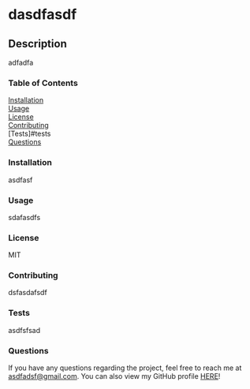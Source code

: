 # dasdfasdf
  ## Description
  adfadfa

  ### Table of Contents
  [Installation](#installation)<br/>
  [Usage](#usage)<br/>
  [License](#license)<br/>
  [Contributing](#contributing)<br/>
  [Tests]#tests<br/>
  [Questions](#questions)

  ### Installation
  asdfasf

  ### Usage
  sdafasdfs

  ### License
  MIT

  ### Contributing
  dsfasdafsdf

  ### Tests
  asdfsfsad

  ### Questions
  If you have any questions regarding the project, feel free to reach me at <asdfadsf@gmail.com>. You can also view my GitHub profile [HERE](https://github.com/safdfasd)!

